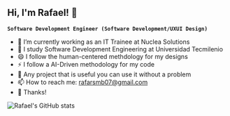 ## Hi, I'm Rafael! 👋

**`Software Development Engineer (Software Development/UXUI Design)`**
- 🔭 I’m currently working as an IT Trainee at Nuclea Solutions
- 🌱 I study Software Development Engineering at Universidad Tecmilenio
- 😄 I follow the human-centered methdology for my designs
- ⚡ I follow a AI-Driven methodology for my code
- 🤔 Any project that is useful you can use it without a problem
- 📫 How to reach me: rafarsmb07@gmail.com 
- 💬 Thanks!



![Rafael's GitHub stats](https://github-readme-stats.vercel.app/api?username=rafarsmb&show_icons=true&theme=radical)



<!--
**rafarsmb/rafarsmb** is a ✨ _special_ ✨ repository because its `README.md` (this file) appears on your GitHub profile.

Here are some ideas to get you started:

- 🔭 I’m currently working on ...
- 🌱 I’m currently learning ...
- 👯 I’m looking to collaborate on ...
- 🤔 I’m looking for help with ...
- 💬 Ask me about ...
- 📫 How to reach me: ...
- 😄 Pronouns: ...
- ⚡ Fun fact: ...
-->
